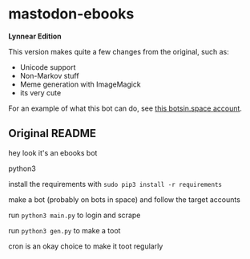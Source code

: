 # mastodon-ebooks
**Lynnear Edition**

This version makes quite a few changes from the original, such as:
- Unicode support
- Non-Markov stuff
- Meme generation with ImageMagick
- its very cute

For an example of what this bot can do, see [this botsin.space account](https://botsin.space/@lynnesbian_ebooks).

## Original README
hey look it's an ebooks bot

python3

install the requirements with `sudo pip3 install -r requirements`

make a bot (probably on bots in space) and follow the target accounts

run `python3 main.py` to login and scrape

run `python3 gen.py` to make a toot

cron is an okay choice to make it toot regularly
